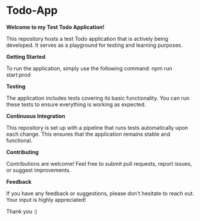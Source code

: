 # Todo-App

**Welcome to my Test Todo Application!**

This repository hosts a test Todo application that is actively being developed. It serves as a playground for testing and learning purposes.

**Getting Started**

To run the application, simply use the following command: npm run start:prod

**Testing**

The application includes tests covering its basic functionality. You can run these tests to ensure everything is working as expected. 

**Continuous Integration**

This repository is set up with a pipeline that runs tests automatically upon each change. This ensures that the application remains stable and functional.

**Contributing**

Contributions are welcome! Feel free to submit pull requests, report issues, or suggest improvements.

**Feedback**

If you have any feedback or suggestions, please don't hesitate to reach out. Your input is highly appreciated!

Thank you :) 
